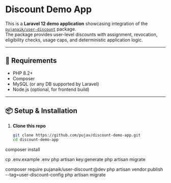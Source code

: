 # Discount Demo App

This is a **Laravel 12 demo application** showcasing integration of the [`pujanaik/user-discount`](https://github.com/pujav/user-discount) package.  
The package provides user-level discounts with assignment, revocation, eligibility checks, usage caps, and deterministic application logic.

---

## 🚀 Requirements
- PHP 8.2+
- Composer
- MySQL (or any DB supported by Laravel)
- Node.js (optional, for frontend build)

---

## 📦 Setup & Installation

1. **Clone this repo**
   ```bash
   git clone https://github.com/pujav/discount-demo-app.git
   cd discount-demo-app

composer install

cp .env.example .env
php artisan key:generate
php artisan migrate

composer require pujanaik/user-discount:@dev
php artisan vendor:publish --tag=user-discount-config
php artisan migrate
